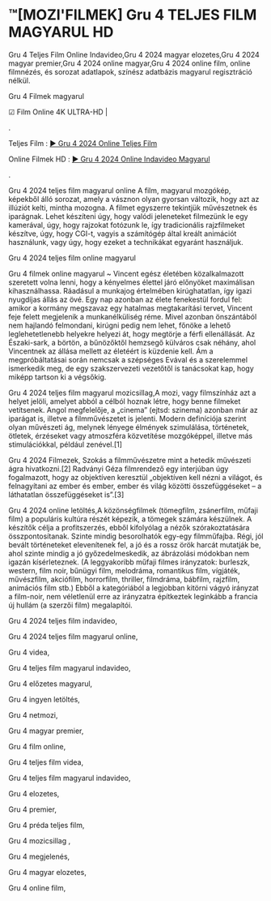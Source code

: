 # ™[MOZI'FILMEK] Gru 4 TELJES FILM MAGYARUL HD
Gru 4 Teljes Film Online Indavideo,Gru 4 2024 magyar elozetes,Gru 4 2024 magyar premier,Gru 4 2024 online magyar,Gru 4 2024 online film, online filmnézés, és sorozat adatlapok, színész adatbázis magyarul regisztráció nélkül.

Gru 4 Filmek magyarul

☑ Film Online 4K ULTRA-HD | 

.

Teljes Film : [▶️ Gru 4 2024 Online Teljes Film](https://t.co/Y6kc7lmMaN)


Online Filmek HD : [▶️ Gru 4 2024 Online Indavideo Magyarul](https://t.co/Y6kc7lmMaN)

.

Gru 4 2024 teljes film magyarul online A film, magyarul mozgókép, képekből álló sorozat, amely a vásznon olyan gyorsan változik, hogy azt az illúziót kelti, mintha mozogna. A filmet egyszerre tekintjük művészetnek és iparágnak. Lehet készíteni úgy, hogy valódi jeleneteket filmezünk le egy kamerával, úgy, hogy rajzokat fotózunk le, így tradicionális rajzfilmeket készítve, úgy, hogy CGI-t, vagyis a számítógép által kreált animációt használunk, vagy úgy, hogy ezeket a technikákat egyaránt használjuk.

Gru 4 2024 teljes film online magyarul

Gru 4 filmek online magyarul ~ Vincent egész életében közalkalmazott szeretett volna lenni, hogy a kényelmes élettel járó előnyöket maximálisan kihasználhassa. Ráadásul a munkajog értelmében kirúghatatlan, így igazi nyugdíjas állás az övé. Egy nap azonban az élete fenekestül fordul fel: amikor a kormány megszavaz egy hatalmas megtakarítási tervet, Vincent feje felett megjelenik a munkanélküliség réme. Mivel azonban önszántából nem hajlandó felmondani, kirúgni pedig nem lehet, főnöke a lehető leglehetetlenebb helyekre helyezi át, hogy megtörje a férfi ellenállását. Az Északi-sark, a börtön, a bűnözőktől hemzsegő külváros csak néhány, ahol Vincentnek az állása mellett az életéért is küzdenie kell. Ám a megpróbáltatásai során nemcsak a szépséges Evával és a szerelemmel ismerkedik meg, de egy szakszervezeti vezetőtől is tanácsokat kap, hogy miképp tartson ki a végsőkig.

Gru 4 2024 teljes film magyarul mozicsillag,A mozi, vagy filmszínház azt a helyet jelöli, amelyet abból a célból hoznak létre, hogy benne filmeket vetítsenek. Angol megfelelője, a „cinema” (ejtsd: szinema) azonban már az iparágat is, illetve a filmművészetet is jelenti. Modern definíciója szerint olyan művészeti ág, melynek lényege élmények szimulálása, történetek, ötletek, érzéseket vagy atmoszféra közvetítése mozgóképpel, illetve más stimulációkkal, például zenével.[1]
 
Gru 4 2024 Filmezek, Szokás a filmművészetre mint a hetedik művészeti ágra hivatkozni.[2] Radványi Géza filmrendező egy interjúban úgy fogalmazott, hogy az objektíven keresztül „objektíven kell nézni a világot, és felnagyítani az ember és ember, ember és világ közötti összefüggéseket – a láthatatlan összefüggéseket is”.[3]

Gru 4 2024 online letöltés,A közönségfilmek (tömegfilm, zsánerfilm, műfaji film) a populáris kultúra részét képezik, a tömegek számára készülnek. A készítők célja a profitszerzés, ebből kifolyólag a nézők szórakoztatására összpontosítanak. Szinte mindig besorolhatók egy-egy filmműfajba. Régi, jól bevált történeteket elevenítenek fel, a jó és a rossz örök harcát mutatják be, ahol szinte mindig a jó győzedelmeskedik, az ábrázolási módokban nem igazán kísérleteznek. (A leggyakoribb műfaji filmes irányzatok: burleszk, western, film noir, bűnügyi film, melodráma, romantikus film, vígjáték, művészfilm, akciófilm, horrorfilm, thriller, filmdráma, bábfilm, rajzfilm, animációs film stb.) Ebből a kategóriából a legjobban kitörni vágyó irányzat a film-noir, nem véletlenül erre az irányzatra építkeztek leginkább a francia új hullám (a szerzői film) megalapítói.

Gru 4 2024 teljes film indavideo,

Gru 4 2024 teljes film magyarul online,

Gru 4 videa,

Gru 4 teljes film magyarul indavideo,

Gru 4 előzetes magyarul,

Gru 4 ingyen letöltés,

Gru 4 netmozi,

Gru 4 magyar premier,

Gru 4 film online,

Gru 4 teljes film videa,

Gru 4 teljes film magyarul indavideo,

Gru 4 elozetes,

Gru 4 premier,

Gru 4 préda teljes film,

Gru 4 mozicsillag ,

Gru 4 megjelenés,

Gru 4 magyar elozetes,

Gru 4 online film,
